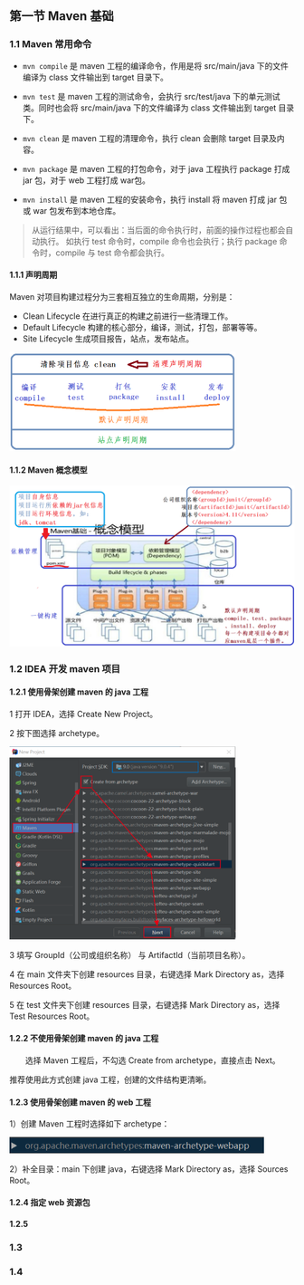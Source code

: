 ## 第一节 Maven 基础

### 1.1 Maven 常用命令

* `mvn compile` 是 maven 工程的编译命令，作用是将 src/main/java 下的文件编译为 class 文件输出到 target 目录下。

* `mvn test` 是 maven 工程的测试命令，会执行 src/test/java 下的单元测试类。同时也会将 src/main/java 下的文件编译为 class 文件输出到 target 目录下。

* `mvn clean` 是 maven 工程的清理命令，执行 clean 会删除 target 目录及内容。

* `mvn package` 是 maven 工程的打包命令，对于 java 工程执行 package 打成 jar 包，对于 web 工程打成 war包。

* `mvn install` 是 maven 工程的安装命令，执行 install 将 maven 打成 jar 包或 war 包发布到本地仓库。


> 从运行结果中，可以看出：当后面的命令执行时，前面的操作过程也都会自动执行。
> 如执行 test 命令时，compile 命令也会执行；执行 package 命令时，compile 与 test 命令都会执行。

#### 1.1.1 声明周期

Maven 对项目构建过程分为三套相互独立的生命周期，分别是：
* Clean Lifecycle 在进行真正的构建之前进行一些清理工作。
* Default Lifecycle 构建的核心部分，编译，测试，打包，部署等等。
* Site Lifecycle 生成项目报告，站点，发布站点。

<img src="./img7/03-maven-life-cycle.png" width=400>

#### 1.1.2 Maven 概念模型 

<img src="./img7/04-conceptual-model.png" width=600>


### 1.2 IDEA 开发 maven 项目

#### 1.2.1 使用骨架创建 maven 的 java 工程

1 打开 IDEA，选择 Create New Project。

2 按下图选择 archetype。

<img src="./img7/05-maven-java-pro.png" width=400>

3 填写 GroupId（公司或组织名称） 与 ArtifactId（当前项目名称）。

4 在 main 文件夹下创建 resources 目录，右键选择 Mark Directory as，选择 Resources Root。

5 在 test 文件夹下创建 resources 目录，右键选择 Mark Directory as，选择 Test Resources Root。


#### 1.2.2 不使用骨架创建 maven 的 java 工程

&emsp;&emsp;选择 Maven 工程后，不勾选 Create from archetype，直接点击 Next。

推荐使用此方式创建 java 工程，创建的文件结构更清晰。


#### 1.2.3 使用骨架创建 maven 的 web 工程

1）创建 Maven 工程时选择如下 archetype：

<img src="./img7/06-maven-webapp.png" width=450>

2）补全目录：main 下创建 java，右键选择 Mark Directory as，选择 Sources Root。

#### 1.2.4 指定 web 资源包 

    

#### 1.2.5 
    
### 1.3 




### 1.4 







